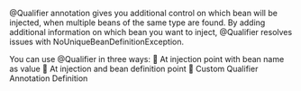 @Qualifier annotation gives you additional control on which bean will be injected, when multiple beans of the same type are found. By adding additional information on which bean you want to inject, @Qualifier resolves issues with NoUniqueBeanDefinitionException.

You can use @Qualifier in three ways:
 At injection point with bean name as value
 At injection and bean definition point
 Custom Qualifier Annotation Definition


